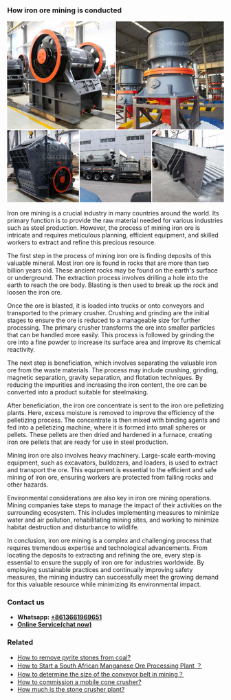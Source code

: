 <h3>How iron ore mining is conducted</h3><img src='1701744992.jpg' alt=''><p>Iron ore mining is a crucial industry in many countries around the world. Its primary function is to provide the raw material needed for various industries such as steel production. However, the process of mining iron ore is intricate and requires meticulous planning, efficient equipment, and skilled workers to extract and refine this precious resource.</p><p>The first step in the process of mining iron ore is finding deposits of this valuable mineral. Most iron ore is found in rocks that are more than two billion years old. These ancient rocks may be found on the earth's surface or underground. The extraction process involves drilling a hole into the earth to reach the ore body. Blasting is then used to break up the rock and loosen the iron ore.</p><p>Once the ore is blasted, it is loaded into trucks or onto conveyors and transported to the primary crusher. Crushing and grinding are the initial stages to ensure the ore is reduced to a manageable size for further processing. The primary crusher transforms the ore into smaller particles that can be handled more easily. This process is followed by grinding the ore into a fine powder to increase its surface area and improve its chemical reactivity.</p><p>The next step is beneficiation, which involves separating the valuable iron ore from the waste materials. The process may include crushing, grinding, magnetic separation, gravity separation, and flotation techniques. By reducing the impurities and increasing the iron content, the ore can be converted into a product suitable for steelmaking.</p><p>After beneficiation, the iron ore concentrate is sent to the iron ore pelletizing plants. Here, excess moisture is removed to improve the efficiency of the pelletizing process. The concentrate is then mixed with binding agents and fed into a pelletizing machine, where it is formed into small spheres or pellets. These pellets are then dried and hardened in a furnace, creating iron ore pellets that are ready for use in steel production.</p><p>Mining iron ore also involves heavy machinery. Large-scale earth-moving equipment, such as excavators, bulldozers, and loaders, is used to extract and transport the ore. This equipment is essential to the efficient and safe mining of iron ore, ensuring workers are protected from falling rocks and other hazards.</p><p>Environmental considerations are also key in iron ore mining operations. Mining companies take steps to manage the impact of their activities on the surrounding ecosystem. This includes implementing measures to minimize water and air pollution, rehabilitating mining sites, and working to minimize habitat destruction and disturbance to wildlife.</p><p>In conclusion, iron ore mining is a complex and challenging process that requires tremendous expertise and technological advancements. From locating the deposits to extracting and refining the ore, every step is essential to ensure the supply of iron ore for industries worldwide. By employing sustainable practices and continually improving safety measures, the mining industry can successfully meet the growing demand for this valuable resource while minimizing its environmental impact.</p><h3>Contact us</h3><ul><li><strong>Whatsapp:&nbsp;<a href="https://wa.me/8613661969651">+8613661969651</a></strong></li><li><a href="https://swt.shibang-china.com/?git&amp;zhl&amp;How iron ore mining is conducted"><strong>Online Service(chat now)</strong></a></li></ul><h3>Related</h3><ul><li><a href='How to remove pyrite stones from coal.md'>How to remove pyrite stones from coal?</a></li><li><a href='How to Start a South African Manganese Ore Processing Plant ？.md'>How to Start a South African Manganese Ore Processing Plant ？</a></li><li><a href='How to determine the size of the conveyor belt in mining？.md'>How to determine the size of the conveyor belt in mining？</a></li><li><a href='How to commission a mobile cone crusher.md'>How to commission a mobile cone crusher?</a></li><li><a href='How much is the stone crusher plant.md'>How much is the stone crusher plant?</a></li></ul>